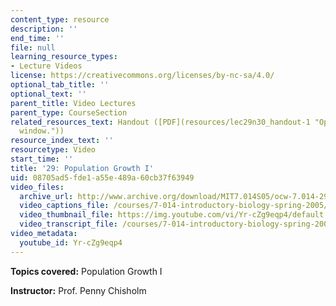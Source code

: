 ```yaml
---
content_type: resource
description: ''
end_time: ''
file: null
learning_resource_types:
- Lecture Videos
license: https://creativecommons.org/licenses/by-nc-sa/4.0/
optional_tab_title: ''
optional_text: ''
parent_title: Video Lectures
parent_type: CourseSection
related_resources_text: Handout ([PDF](resources/lec29n30_handout-1 "Open in a new
  window."))
resource_index_text: ''
resourcetype: Video
start_time: ''
title: '29: Population Growth I'
uid: 08705ad5-fde1-a55e-489a-60cb37f63949
video_files:
  archive_url: http://www.archive.org/download/MIT7.014S05/ocw-7.014-29-25apr05-220k.mp4
  video_captions_file: /courses/7-014-introductory-biology-spring-2005/5b80666e32ba56989bc597a25aab2d0e_Yr-cZg9eqp4.vtt
  video_thumbnail_file: https://img.youtube.com/vi/Yr-cZg9eqp4/default.jpg
  video_transcript_file: /courses/7-014-introductory-biology-spring-2005/7c92b33f85215dad7af495dc5c966735_Yr-cZg9eqp4.pdf
video_metadata:
  youtube_id: Yr-cZg9eqp4
---
```


**Topics covered:** Population Growth I  
  
**Instructor:** Prof. Penny Chisholm

